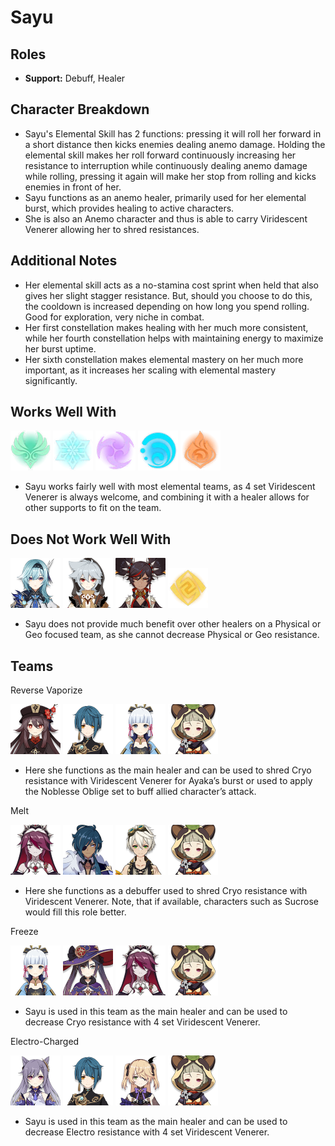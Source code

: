 # Sayu

## Roles

* **Support:** Debuff, Healer

## Character Breakdown

* Sayu's Elemental Skill has 2 functions: pressing it will roll her forward in a short distance then kicks enemies dealing anemo damage. Holding the elemental skill makes her roll forward continuously increasing her resistance to interruption while continuously dealing anemo damage while rolling, pressing it again will make her stop from rolling and kicks enemies in front of her. 
* Sayu functions as an anemo healer, primarily used for her elemental burst, which provides healing to active characters.
* She is also an Anemo character and thus is able to carry Viridescent Venerer allowing her to shred resistances.

## Additional Notes

* Her elemental skill acts as a no-stamina cost sprint when held that also gives her slight stagger resistance. But, should you choose to do this, the cooldown is increased depending on how long you spend rolling. Good for exploration, very niche in combat.
* Her first constellation makes healing with her much more consistent, while her fourth constellation helps with maintaining energy to maximize her burst uptime.
* Her sixth constellation makes elemental mastery on her much more important, as it increases her scaling with elemental mastery significantly.

## Works Well With

![](../../.gitbook/assets/element_anemo.webp) ![](../../.gitbook/assets/element_cryo.webp) ![](../../.gitbook/assets/element_electro.webp) ![](../../.gitbook/assets/element_hydro.webp) ![](../../.gitbook/assets/element_pyro.webp) 

* Sayu works fairly well with most elemental teams, as 4 set Viridescent Venerer is always welcome, and combining it with a healer allows for other supports to fit on the team.

## Does Not Work Well With

![](../../.gitbook/assets/ui_avataricon_eula.png) ![](../../.gitbook/assets/ui_avataricon_razor.png) ![](../../.gitbook/assets/ui_avataricon_xinyan.png) ![](../../.gitbook/assets/element_geo.webp) 

* Sayu does not provide much benefit over other healers on a Physical or Geo focused team, as she cannot decrease Physical or Geo resistance.

## Teams

Reverse Vaporize

![](../../.gitbook/assets/ui_avataricon_hutao.png) ![](../../.gitbook/assets/ui_avataricon_xingqiu.png) ![](../../.gitbook/assets/ui_avataricon_ayaka.png) ![](../../.gitbook/assets/ui_avataricon_sayu.png) 

* Here she functions as the main healer and can be used to shred Cryo resistance with Viridescent Venerer for Ayaka’s burst or used to apply the Noblesse Oblige set to buff allied character’s attack. 

Melt

![](../../.gitbook/assets/ui_avataricon_rosaria.png) ![](../../.gitbook/assets/ui_avataricon_kaeya.png) ![](../../.gitbook/assets/ui_avataricon_bennett.png) ![](../../.gitbook/assets/ui_avataricon_sayu.png) 

* Here she functions as a debuffer used to shred Cryo resistance with Viridescent Venerer. Note, that if available, characters such as Sucrose would fill this role better. 

Freeze

![](../../.gitbook/assets/ui_avataricon_ayaka.png) ![](../../.gitbook/assets/ui_avataricon_mona.png) ![](../../.gitbook/assets/ui_avataricon_rosaria.png) ![](../../.gitbook/assets/ui_avataricon_sayu.png) 

* Sayu is used in this team as the main healer and can be used to decrease Cryo resistance with 4 set Viridescent Venerer.

Electro-Charged

![](../../.gitbook/assets/ui_avataricon_keqing.png) ![](../../.gitbook/assets/ui_avataricon_xingqiu.png) ![](../../.gitbook/assets/ui_avataricon_fischl.png) ![](../../.gitbook/assets/ui_avataricon_sayu.png) 

* Sayu is used in this team as the main healer and can be used to decrease Electro resistance with 4 set Viridescent Venerer.

